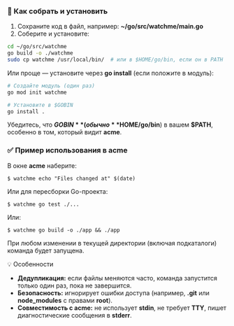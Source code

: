 ### 🔧 Как собрать и установить

1. Сохраните код в файл, например: **~/go/src/watchme/main.go**
2. Соберите и установите:

```sh
cd ~/go/src/watchme
go build -o ./watchme
sudo cp watchme /usr/local/bin/  # или в $HOME/go/bin, если он в PATH
```

Или проще — установите через **go install** (если положите в модуль):

```sh
# Создайте модуль (один раз)
go mod init watchme

# Установите в $GOBIN
go install .
```

Убедитесь, что **$GOBIN** (обычно **$HOME/go/bin**) в вашем **$PATH**, особенно в том, который видит **acme**.

### ✅ Пример использования в **acme**

В окне **acme** наберите:

```
$ watchme echo "Files changed at" $(date)
```

Или для пересборки Go-проекта:

```
$ watchme go test ./...
```

Или:

```
$ watchme go build -o ./app && ./app
```

При любом изменении в текущей директории (включая подкаталоги) команда будет запущена.

💡 Особенности

* **Дедупликация:** если файлы меняются часто, команда запустится только один раз, пока не завершится.
* **Безопасность:** игнорирует ошибки доступа (например, **.git** или **node_modules** с правами **root**).
* **Совместимость с acme:** не использует **stdin**, не требует **TTY**, пишет диагностические сообщения в **stderr**.